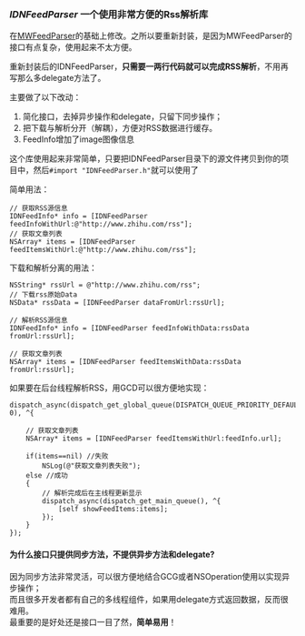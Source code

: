 ### *IDNFeedParser* 一个使用非常方便的Rss解析库

在[MWFeedParser](https://github.com/mwaterfall/MWFeedParser)的基础上修改。之所以要重新封装，是因为MWFeedParser的接口有点复杂，使用起来不太方便。

重新封装后的IDNFeedParser，**只需要一两行代码就可以完成RSS解析**，不用再写那么多delegate方法了。

主要做了以下改动：

1. 简化接口，去掉异步操作和delegate，只留下同步操作；
1. 把下载与解析分开（解耦），方便对RSS数据进行缓存。
1. FeedInfo增加了image图像信息

这个库使用起来非常简单，只要把IDNFeedParser目录下的源文件拷贝到你的项目中，然后`#import "IDNFeedParser.h"`就可以使用了

简单用法：

	// 获取RSS源信息
	IDNFeedInfo* info = [IDNFeedParser feedInfoWithUrl:@"http://www.zhihu.com/rss"];
	// 获取文章列表
	NSArray* items = [IDNFeedParser feedItemsWithUrl:@"http://www.zhihu.com/rss"];

下载和解析分离的用法：

	NSString* rssUrl = @"http://www.zhihu.com/rss";
	// 下载rss原始Data
	NSData* rssData = [IDNFeedParser dataFromUrl:rssUrl];
  
	// 解析RSS源信息
	IDNFeedInfo* info = [IDNFeedParser feedInfoWithData:rssData fromUrl:rssUrl];
  
	// 获取文章列表
	NSArray* items = [IDNFeedParser feedItemsWithData:rssData fromUrl:rssUrl];

如果要在后台线程解析RSS，用GCD可以很方便地实现：

	dispatch_async(dispatch_get_global_queue(DISPATCH_QUEUE_PRIORITY_DEFAULT, 0), ^{
	
		// 获取文章列表
		NSArray* items = [IDNFeedParser feedItemsWithUrl:feedInfo.url];
	
		if(items==nil) //失败
			NSLog(@"获取文章列表失败");
		else //成功
		{
			// 解析完成后在主线程更新显示
			dispatch_async(dispatch_get_main_queue(), ^{
				[self showFeedItems:items];
			});
		}
	});

#### 为什么接口只提供同步方法，不提供异步方法和delegate?

因为同步方法非常灵活，可以很方便地结合GCG或者NSOperation使用以实现异步操作；  
而且很多开发者都有自己的多线程组件，如果用delegate方式返回数据，反而很难用。  
最重要的是好处还是接口一目了然，**简单易用**！
